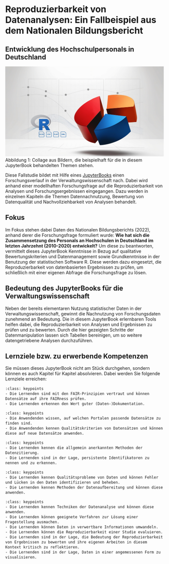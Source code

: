 # Reproduzierbarkeit von Datenanalysen: Ein Fallbeispiel aus dem Nationalen Bildungsbericht 
## Entwicklung des Hochschulpersonals in Deutschland 


![](_images/Titelseite_Leonardo_PieChart.png)
Abbildung 1: Collage aus Bildern, die beispielhaft für die in diesem JupyterBook behandelten Themen stehen.


Diese Fallstudie bildet mit Hilfe eines <a href="https://jupyterbook.org/en/stable/intro.html" target="_blank">JupyterBooks</a> einen Forschungsverlauf in der Verwaltungswissenschaft nach. Dabei wird anhand einer modellhaften Forschungsfrage auf die Reproduzierbarkeit von Analysen und Forschungsergebnissen eingegangen. Dazu werden in einzelnen Kapiteln die Themen Datennachnutzung, Bewertung von Datenqualität und Nachvollziehbarkeit von Analysen behandelt.


## Fokus

Im Fokus stehen dabei Daten des Nationalen Bildungsberichts (2022), anhand derer die Forschungsfrage formuliert wurde: 
**Wie hat sich die Zusammensetzung des Personals an Hochschulen in Deutschland im letzten Jahrzehnt (2010-2020) entwickelt?**
Um diese zu beantworten, vermittelt dieses JupyterBook Kenntnisse in Bezug auf qualitative Bewertungskriterien und Datenmanagement sowie Grundkenntnisse in der Benutzung der statistischen Software R. Diese werden dazu eingesetzt, die Reproduzierbarkeit von datenbasierten Ergebnissen zu prüfen, um schließlich mit einer eigenen Abfrage die Forschungsfrage zu lösen.


## Bedeutung des JupyterBooks für die Verwaltungswissenschaft

Neben der bereits elementaren Nutzung statistischer Daten in der Verwaltungswissenschaft, gewinnt die Nachnutzung von Forschungsdaten zunehmend an Bedeutung. Die in diesem JupyterBook erlernbaren Tools helfen dabei, die Reproduzierbarkeit von Analysen und Ergebnissen zu prüfen und zu bewerten. Durch die hier gezeigten Schritte der Datenmanipulation lassen sich Tabellen bereinigen, um so weitere datengetriebene Analysen durchzuführen.


## Lernziele bzw. zu erwerbende Kompetenzen  

Sie müssen dieses JupyterBook nicht am Stück durchgehen, sondern können es auch Kapitel für Kapitel absolvieren. Dabei werden Sie folgende Lernziele erreichen:  


```{admonition} Grundsätze des Datenmanagements
:class: keypoints
- Die Lernenden sind mit den FAIR-Prinzipien vertraut und können Datensätze auf ihre FAIRness prüfen.
- Die Lernenden erkennen den Wert guter (Daten-)Dokumentation.
```  

```{admonition} Sicherstellen der Qualität von Datensätzen
:class: keypoints
- Die Anwendenden wissen, auf welchen Portalen passende Datensätze zu finden sind.
- Die Anwendenden kennen Qualitätskriterien von Datensätzen und können diese auf neue Datensätze anwenden.
```  

```{admonition} Zitierregeln und PID
:class: keypoints
- Die Lernenden kennen die allgemein anerkannten Methoden der Datenzitierung.
- Die Lernenden sind in der Lage, persistente Identifikatoren zu nennen und zu erkennen.
```  

```{admonition} Verifizierung und Aufbereitung
:class: keypoints 
- Die Lernenden kennen Qualitätsprobleme von Daten und können Fehler und Lücken in den Daten identifizieren und beheben.
- Die Lernenden kennen Methoden der Datenaufbereitung und können diese anwenden.
```  

```{admonition} Reproduzierbarkeit und Interpretation
:class: keypoints
- Die Lernenden kennen Techniken der Datenanalyse und können diese anwenden.
- Die Lernenden können geeignete Verfahren zur Lösung einer Fragestellung ausmachen.
- Die Lernenden können Daten in verwertbare Informationen umwandeln.
- Die Lernenden können die Reproduzierbarkeit einer Studie evaluieren.
- Die Lernenden sind in der Lage, die Bedeutung der Reproduzierbarkeit von Ergebnissen zu bewerten und ihre eigenen Arbeiten in diesem Kontext kritisch zu reflektieren.
- Die Lernenden sind in der Lage, Daten in einer angemessenen Form zu visualisieren.
```  
